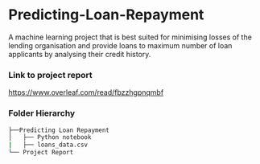 # Predicting-Loan-Repayment
A machine learning project that is best suited for minimising losses of the lending organisation and provide loans to maximum number of loan applicants by analysing their credit history.

### Link to project report
https://www.overleaf.com/read/fbzzhgpnqmbf

### Folder Hierarchy
```bash
├──Predicting Loan Repayment
│   ├── Python notebook 
|   ├── loans_data.csv
└── Project Report
```

